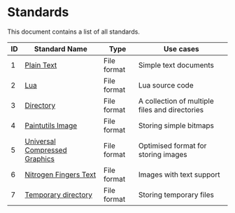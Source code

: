 # Standards
This document contains a list of all standards.

| ID  | Standard Name                                   | Type             | Use cases                                                    |
| --- | ----------------------------------------------- | ---------------- | ------------------------------------------------------------ |
| 1   | [Plain Text](1-plain.md)                        | File format      | Simple text documents                                        |
| 2   | [Lua](2-lua.md)                                 | File format      | Lua source code                                              |
| 3   | [Directory](3-directory.md)                     | File format      | A collection of multiple files and directories               |
| 4   | [Paintutils Image](4-paint.md)                  | File format      | Storing simple bitmaps                                       |
| 5   | [Universal Compressed Graphics](5-ucg.md)       | File format      | Optimised format for storing images                          |
| 6   | [Nitrogen Fingers Text](6-nft.md)               | File format      | Images with text support                                     |
| 7   | [Temporary directory](7-temp-directory.md)      | File format      | Storing temporary files                                      |
